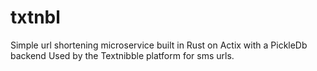 # txtnbl
Simple url shortening microservice built in Rust on Actix with a PickleDb backend
Used by the Textnibble platform for sms urls.
